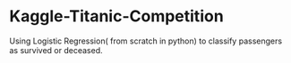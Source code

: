 # Kaggle-Titanic-Competition
Using Logistic Regression( from scratch in python) to classify passengers as survived or deceased. 
